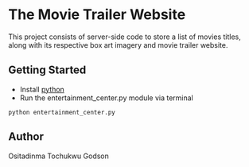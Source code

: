 # The Movie Trailer Website

This project consists of server-side code to store a list of movies titles, along with its respective box art imagery and movie trailer website. 

## Getting Started

* Install [python](http://www.python.org)
* Run the entertainment_center.py module via terminal

```
python entertainment_center.py
```
## Author
Ositadinma Tochukwu Godson